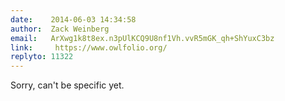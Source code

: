 ```yaml
---
date:    2014-06-03 14:34:58
author:  Zack Weinberg
email:   ArXwg1k8t8ex.n3pUlKCQ9U8nf1Vh.vvR5mGK_qh+ShYuxC3bz
link:     https://www.owlfolio.org/
replyto: 11322
---
```


Sorry, can't be specific yet.
